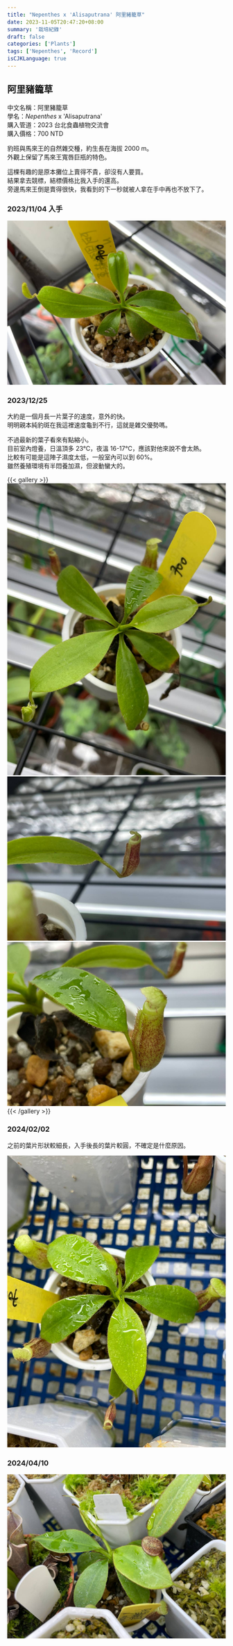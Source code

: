 ```yaml
---
title: "Nepenthes x 'Alisaputrana' 阿里豬籠草"
date: 2023-11-05T20:47:20+08:00
summary: '栽培紀錄'
draft: false
categories: ['Plants']
tags: ['Nepenthes', 'Record']
isCJKLanguage: true
---
```


## 阿里豬籠草

中文名稱：阿里豬籠草  
學名：*Nepenthes* x 'Alisaputrana'  
購入管道：2023 台北食蟲植物交流會  
購入價格：700 NTD  

豹班與馬來王的自然雜交種，約生長在海拔 2000 m。  
外觀上保留了馬來王寬唇巨瓶的特色。  

這棵有趣的是原本攤位上賣得不貴，卻沒有人要買。  
結果拿去競標，結標價格比我入手的還高。  
旁邊馬來王倒是賣得很快，我看到的下一秒就被人拿在手中再也不放下了。  

### 2023/11/04 入手

![2023-11-04](./images/2023-11-04.jpg)

### 2023/12/25

大約是一個月長一片葉子的速度，意外的快。  
明明親本純豹斑在我這裡速度龜到不行，這就是雜交優勢嗎。  

不過最新的葉子看來有點縮小。  
目前室內燈養，日溫頂多 23℃，夜溫 16-17℃，應該對他來說不會太熱。  
比較有可能是這陣子濕度太低，一般室內可以到 60%。  
雖然養殖環境有半悶養加濕，但波動蠻大的。  

{{< gallery >}}
<img src="./images/2023-12-25(1).jpg" class="grid-w50">
<img src="./images/2023-12-25(2).jpg" class="grid-w50">
<img src="./images/2023-12-25(3).jpg" class="grid-w50">
{{< /gallery >}}

### 2024/02/02

之前的葉片形狀較細長，入手後長的葉片較圓，不確定是什麼原因。  

![2024-02-02](./images/2024-02-02.jpg)

### 2024/04/10

![2024-04-10](./images/2024-04-10.jpg)
